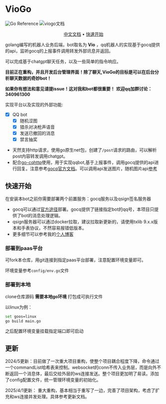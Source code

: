 # VioGo

![Go Reference](https://pkg.go.dev/badge/github.com/go-telegram-bot-api/telegram-bot-api/v5.svg)
![viogo文档](https://img.shields.io/badge/version-1.0-violet)

<p align="center"><a href="https://viogami.github.io/Gobot-vio/">中文文档</a> • <a href="#快速开始">快速开始</a> </p>

golang编写的机器人业务后端，bot取名为 **Vio** ，qq机器人的实现基于gocq提供的api，监听gocq的上报事件调用转发外部讯息并返回。

可以完成基于chatgpt聊天任务，以及一些简单的指令响应。

**目前正在重构，并且开发后台管理界面！除了聊天,VioGo的目标是可以在后台分析聊天数据的奇妙bot！**

**如果你有想法和意见请提issue！这对我和bot都很重要！**
**欢迎qq加群讨论：340961300**

实现平台以及实现的外部功能:

- [X] QQ bot
  - [X] 随机涩图
  - [X] 猎杀对决枪声语音
  - [X] 发送已撤回的消息
  - [X] 禁言抽奖

- 天然支持http请求，使用go原生net包，创建了`/post`请求的路由，可以解析post内容转发调用chatgpt。
- 配合[go-cqhttp](https://github.com/Mrs4s/go-cqhttp)使用，用于实现qqbot,基于上报事件，调用gocq提供的api进行回复。注意参考[gocq官方文档](https://docs.go-cqhttp.org/reference/#websocket)。可以调用api发送图片，随机图片api[参考](https://api.lolicon.app/setu/v2)

## 快速开始

在安装本bot之前你需要部署两个前置服务：gocq服务以及qsign签名服务器

- gocq可以通过[官方途径](https://github.com/Mrs4s/go-cqhttp)部署。gocq提供了链接指定bot的qq号，本项目只提供了bot的消息处理逻辑。
- qsign服务器可以通过docker拉取，建议拉取新更新的，请使用txlib 9.x.x版本和手表协议，不然容易报错低版本。
- 更多细节可以参考我的[个人博客](http://viogami.me/index.php/blog/144/)

### 部署到paas平台

可fork本仓库，用git连接到指定paas平台部署，注意配置环境变量即可。

环境变量参考`config/env.go`文件

### 部署到本地

clone仓库源码
**需要本地go环境**
打包成可执行文件

以linux为例：

```bash
set goos=linux
go build main.go
```

之后配置环境变量挂载指定端口即可启动

## 更新

2024/5更新：目前做了一次重大项目重构，使整个项目耦合程度下降，命令通过一个commandList哈希表来控制。websocket的conn不传入业务层，而是向外不断返回一个消息体，最后交给外层的ws连接发送。整个项目更加明了易读。添加了config配置文件，统一管理环境变量的初始化。

2025/4/1更新： 重大重构，基本相当于重写了一边，完善了项目架构，考虑了扩充和ws连接并发处理。具体参考更新文档。
